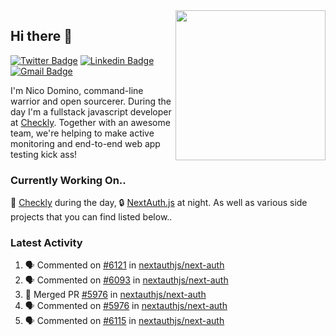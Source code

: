 <img align="right" src="https://user-images.githubusercontent.com/7415984/172472491-91b16eac-fa22-4ecf-92df-d687139fd1f9.gif" width="240" />

## Hi there 👋

[![Twitter Badge](https://img.shields.io/badge/-@ndom91-1ca0f1?style=flat-square&labelColor=1ca0f1&logo=twitter&logoColor=white&link=https://twitter.com/ndom91)](https://twitter.com/ndom91) [![Linkedin Badge](https://img.shields.io/badge/-ndom91-blue?style=flat-square&logo=Linkedin&logoColor=white&link=https://www.linkedin.com/in/ndom91/)](https://www.linkedin.com/in/ndom91/) [![Gmail Badge](https://img.shields.io/badge/-yo@ndo.dev-c14438?style=flat-square&logo=mail.ru&logoColor=white&link=mailto:yo@ndo.dev)](mailto:yo@ndo.dev)

I'm Nico Domino, command-line warrior and open sourcerer. During the day I'm a fullstack javascript developer at [Checkly](https://checklyhq.com). Together with an awesome team, we're helping to make active monitoring and end-to-end web app testing kick ass!

### Currently Working On..

🦝 [Checkly](https://checklyhq.com) during the day, 🔒 [NextAuth.js](https://github.com/nextauthjs/next-auth) at night. As well as various side projects that you can find listed below..

<!--START_SECTION_PROFILE_VIEWS:readme-info-->
<!--END_SECTION_PROFILE_VIEWS:readme-info-->

<!--START_SECTION_DAILY_COMMIT:readme-info-->
<!--END_SECTION_DAILY_COMMIT:readme-info-->

<!--START_SECTION_WEEKLY_COMMIT:readme-info-->
<!--END_SECTION_WEEKLY_COMMIT:readme-info-->

### Latest Activity

<!--START_SECTION:activity-->
1. 🗣 Commented on [#6121](https://github.com/nextauthjs/next-auth/issues/6121) in [nextauthjs/next-auth](https://github.com/nextauthjs/next-auth)
2. 🗣 Commented on [#6093](https://github.com/nextauthjs/next-auth/issues/6093) in [nextauthjs/next-auth](https://github.com/nextauthjs/next-auth)
3. 🎉 Merged PR [#5976](https://github.com/nextauthjs/next-auth/pull/5976) in [nextauthjs/next-auth](https://github.com/nextauthjs/next-auth)
4. 🗣 Commented on [#5976](https://github.com/nextauthjs/next-auth/issues/5976) in [nextauthjs/next-auth](https://github.com/nextauthjs/next-auth)
5. 🗣 Commented on [#6115](https://github.com/nextauthjs/next-auth/issues/6115) in [nextauthjs/next-auth](https://github.com/nextauthjs/next-auth)
<!--END_SECTION:activity-->
